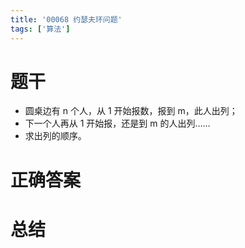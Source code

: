 ```yaml
---
title: '00068 约瑟夫环问题'
tags: ['算法']
---
```


# 题干

- 圆桌边有 n 个人，从 1 开始报数，报到 m，此人出列；
- 下一个人再从 1 开始报，还是到 m 的人出列……
- 求出列的顺序。

# 正确答案



# 总结



<script>
  function func() {

  }
  
</script>